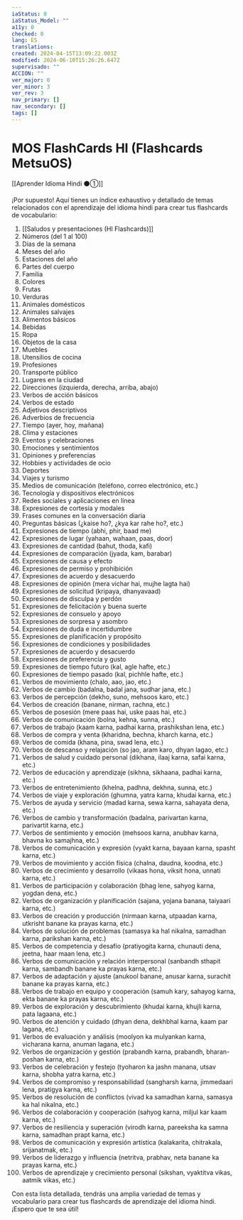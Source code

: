 ```yaml
---
iaStatus: 0
iaStatus_Model: ""
a11y: 0
checked: 0
lang: ES
translations: 
created: 2024-04-15T13:09:22.003Z
modified: 2024-06-10T15:26:26.647Z
supervisado: ""
ACCION: ""
ver_major: 0
ver_minor: 3
ver_rev: 3
nav_primary: []
nav_secondary: []
tags: []
---
```

# MOS FlashCards HI (Flashcards MetsuOS)

[[Aprender Idioma Hindi ⚫①]]

¡Por supuesto! Aquí tienes un índice exhaustivo y detallado de temas relacionados con el aprendizaje del idioma hindi para crear tus flashcards de vocabulario:

1. [[Saludos y presentaciones (HI Flashcards)]]
2. Números (del 1 al 100)
3. Días de la semana
4. Meses del año
5. Estaciones del año
6. Partes del cuerpo
7. Familia
8. Colores
9. Frutas
10. Verduras
11. Animales domésticos
12. Animales salvajes
13. Alimentos básicos
14. Bebidas
15. Ropa
16. Objetos de la casa
17. Muebles
18. Utensilios de cocina
19. Profesiones
20. Transporte público
21. Lugares en la ciudad
22. Direcciones (izquierda, derecha, arriba, abajo)
23. Verbos de acción básicos
24. Verbos de estado
25. Adjetivos descriptivos
26. Adverbios de frecuencia
27. Tiempo (ayer, hoy, mañana)
28. Clima y estaciones
29. Eventos y celebraciones
30. Emociones y sentimientos
31. Opiniones y preferencias
32. Hobbies y actividades de ocio
33. Deportes
34. Viajes y turismo
35. Medios de comunicación (teléfono, correo electrónico, etc.)
36. Tecnología y dispositivos electrónicos
37. Redes sociales y aplicaciones en línea
38. Expresiones de cortesía y modales
39. Frases comunes en la conversación diaria
40. Preguntas básicas (¿kaise ho?, ¿kya kar rahe ho?, etc.)
41. Expresiones de tiempo (abhi, phir, baad me)
42. Expresiones de lugar (yahaan, wahaan, paas, door)
43. Expresiones de cantidad (bahut, thoda, kafi)
44. Expresiones de comparación (jyada, kam, barabar)
45. Expresiones de causa y efecto
46. Expresiones de permiso y prohibición
47. Expresiones de acuerdo y desacuerdo
48. Expresiones de opinión (mera vichar hai, mujhe lagta hai)
49. Expresiones de solicitud (kripaya, dhanyavaad)
50. Expresiones de disculpa y perdón
51. Expresiones de felicitación y buena suerte
52. Expresiones de consuelo y apoyo
53. Expresiones de sorpresa y asombro
54. Expresiones de duda e incertidumbre
55. Expresiones de planificación y propósito
56. Expresiones de condiciones y posibilidades
57. Expresiones de acuerdo y desacuerdo
58. Expresiones de preferencia y gusto
59. Expresiones de tiempo futuro (kal, agle hafte, etc.)
60. Expresiones de tiempo pasado (kal, pichhle hafte, etc.)
61. Verbos de movimiento (chalo, aao, jao, etc.)
62. Verbos de cambio (badalna, badal jana, sudhar jana, etc.)
63. Verbos de percepción (dekho, suno, mehsoos karo, etc.)
64. Verbos de creación (banane, nirman, rachna, etc.)
65. Verbos de posesión (mere paas hai, uske paas hai, etc.)
66. Verbos de comunicación (bolna, kehna, sunna, etc.)
67. Verbos de trabajo (kaam karna, padhai karna, prashikshan lena, etc.)
68. Verbos de compra y venta (kharidna, bechna, kharch karna, etc.)
69. Verbos de comida (khana, pina, swad lena, etc.)
70. Verbos de descanso y relajación (so jao, aram karo, dhyan lagao, etc.)
71. Verbos de salud y cuidado personal (dikhana, ilaaj karna, safai karna, etc.)
72. Verbos de educación y aprendizaje (sikhna, sikhaana, padhai karna, etc.)
73. Verbos de entretenimiento (khelna, padhna, dekhna, sunna, etc.)
74. Verbos de viaje y exploración (ghumna, yatra karna, khudai karna, etc.)
75. Verbos de ayuda y servicio (madad karna, sewa karna, sahayata dena, etc.)
76. Verbos de cambio y transformación (badalna, parivartan karna, parivartit karna, etc.)
77. Verbos de sentimiento y emoción (mehsoos karna, anubhav karna, bhavna ko samajhna, etc.)
78. Verbos de comunicación y expresión (vyakt karna, bayaan karna, spasht karna, etc.)
79. Verbos de movimiento y acción física (chalna, daudna, koodna, etc.)
80. Verbos de crecimiento y desarrollo (vikaas hona, viksit hona, unnati karna, etc.)
81. Verbos de participación y colaboración (bhag lene, sahyog karna, yogdan dena, etc.)
82. Verbos de organización y planificación (sajana, yojana banana, taiyaari karna, etc.)
83. Verbos de creación y producción (nirmaan karna, utpaadan karna, utkrisht banane ka prayas karna, etc.)
84. Verbos de solución de problemas (samasya ka hal nikalna, samadhan karna, parikshan karna, etc.)
85. Verbos de competencia y desafío (pratiyogita karna, chunauti dena, jeetna, haar maan lena, etc.)
86. Verbos de comunicación y relación interpersonal (sanbandh sthapit karna, sambandh banane ka prayas karna, etc.)
87. Verbos de adaptación y ajuste (anukool banane, anusar karna, surachit banane ka prayas karna, etc.)
88. Verbos de trabajo en equipo y cooperación (samuh kary, sahayog karna, ekta banane ka prayas karna, etc.)
89. Verbos de exploración y descubrimiento (khudai karna, khujli karna, pata lagaana, etc.)
90. Verbos de atención y cuidado (dhyan dena, dekhbhal karna, kaam par lagana, etc.)
91. Verbos de evaluación y análisis (moolyon ka mulyankan karna, vicharana karna, anuman lagana, etc.)
92. Verbos de organización y gestión (prabandh karna, prabandh, bharan-poshan karna, etc.)
93. Verbos de celebración y festejo (tyoharon ka jashn manana, utsav karna, shobha yatra karna, etc.)
94. Verbos de compromiso y responsabilidad (sangharsh karna, jimmedaari lena, pratigya karna, etc.)
95. Verbos de resolución de conflictos (vivad ka samadhan karna, samasya ka hal nikalna, etc.)
96. Verbos de colaboración y cooperación (sahyog karna, miljul kar kaam karna, etc.)
97. Verbos de resiliencia y superación (virodh karna, pareeksha ka samna karna, samadhan prapt karna, etc.)
98. Verbos de comunicación y expresión artística (kalakarita, chitrakala, srijanatmak, etc.)
99. Verbos de liderazgo y influencia (netritva, prabhav, neta banane ka prayas karna, etc.)
100. Verbos de aprendizaje y crecimiento personal (sikshan, vyaktitva vikas, aatmik vikas, etc.)

Con esta lista detallada, tendrás una amplia variedad de temas y vocabulario para crear tus flashcards de aprendizaje del idioma hindi. ¡Espero que te sea útil!